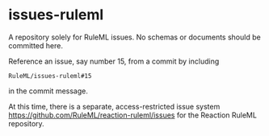 issues-ruleml
=============

A repository solely for RuleML issues. No schemas or documents should be committed here.


Reference an issue, say number 15, from a commit by including

    RuleML/issues-ruleml#15
    
in the commit message.

At this time, there is a separate, access-restricted issue system https://github.com/RuleML/reaction-ruleml/issues for the Reaction RuleML repository.
